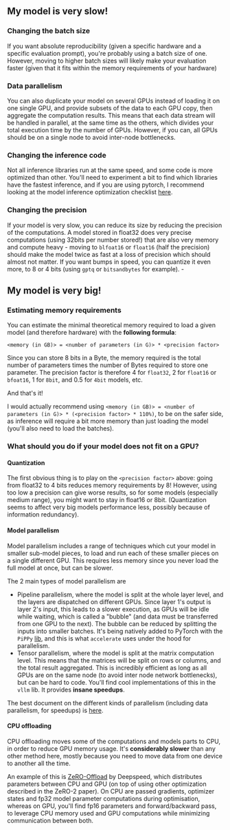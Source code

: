 ## My model is very slow!
### Changing the batch size
If you want absolute reproducibility (given a specific hardware and a specific evaluation prompt), you're probably using a batch size of one. However, moving to higher batch sizes will likely make your evaluation faster (given that it fits within the memory requirements of your hardware)

### Data parallelism
You can also duplicate your model on several GPUs instead of loading it on one single GPU, and provide subsets of the data to each GPU copy, then aggregate the computation results. 
This means that each data stream will be handled in parallel, at the same time as the others, which divides your total execution time by the number of GPUs. 
However, if you can, all GPUs should be on a single node to avoid inter-node bottlenecks.

### Changing the inference code
Not all inference libraries run at the same speed, and some code is more optimized than other. You'll need to experiment a bit to find which libraries have the fastest inference, and if you are using pytorch, I recommend looking at the model inference optimization checklist [here](https://pytorch.org/serve/performance_checklist.html).

### Changing the precision
If your model is very slow, you can reduce its size by reducing the precision of the computations. A model stored in float32 does very precise computations (using 32bits per number stored!) that are also very memory and compute heavy - moving to `blfoat16` or `float16` (half the precision) should make the model twice as fast at a loss of precision which should almost not matter. If you want bumps in speed, you can quantize it even more, to 8 or 4 bits (using `gptq` or `bitsandbytes` for example). - 

## My model is very big!
### Estimating memory requirements
You can estimate the minimal theoretical memory required to load a given model (and therefore hardware) with the **following formula**:

`<memory (in GB)> = <number of parameters (in G)> * <precision factor>`

Since you can store 8 bits in a Byte, the memory required is the total number of parameters times the number of Bytes required to store one parameter. The precision factor is therefore 4 for `float32`,  2 for `float16` or `bfoat16`, 1 for `8bit`, and 0.5 for `4bit` models, etc.

And that's it! 

I would actually recommend using  `<memory (in GB)> = <number of parameters (in G)> * (<precision factor> * 110%)`, to be on the safer side, as inference will require a bit more memory than just loading the model (you'll also need to load the batches).

### What should you do if your model does not fit on a GPU?
#### Quantization
The first obvious thing is to play on the `<precision factor>` above: going from float32 to 4 bits reduces memory requirements by 8! 
However, using too low a precision can give worse results, so for some models (especially medium range), you might want to stay in float16 or 8bit. (Quantization seems to affect very big models performance less, possibly because of information redundancy).
#### Model parallelism
Model parallelism includes a range of techniques which cut your model in smaller sub-model pieces, to load and run each of these smaller pieces on a single different GPU. This requires less memory since you never load the full model at once, but can be slower.

The 2 main types of model parallelism are
- Pipeline parallelism, where the model is split at the whole layer level, and the layers are dispatched on different GPUs. Since layer 1's output is layer 2's input, this leads to a slower execution, as GPUs will be idle while waiting, which is called a "bubble" (and data must be transferred from one GPU to the next). The bubble can be reduced by splitting the inputs into smaller batches. It's being natively added to PyTorch with the `PiPPy` [lib](https://github.com/pytorch/PiPPy), and this is what `accelerate` uses under the hood for parallelism.
- Tensor parallelism, where the model is split at the matrix computation level. This means that the matrices will be split on rows or columns, and the total result aggregated. This is incredibly efficient as long as all GPUs are on the same node (to avoid inter node network bottlenecks), but can be hard to code. You'll find cool implementations of this in the `vllm` lib. It provides **insane speedups**.

The best document on the different kinds of parallelism (including data parallelism, for speedups) is [here](https://huggingface.co/docs/transformers/v4.15.0/en/parallelism).

#### CPU offloading
CPU offloading moves some of the computations and models parts to CPU, in order to reduce GPU memory usage. It's **considerably slower** than any other method here, mostly because you need to move data from one device to another all the time.

An example of this is [ZeRO-Offload](https://arxiv.org/abs/2101.06840) by Deepspeed, which distributes parameters between CPU and GPU (on top of using other optimization described in the ZeRO-2 paper). On CPU are passed gradients, optimizer states and fp32 model parameter computations during optimisation, whereas on GPU, you'll find fp16 parameters and forward/backward pass, to leverage CPU memory used and GPU computations while minimizing communication between both.
